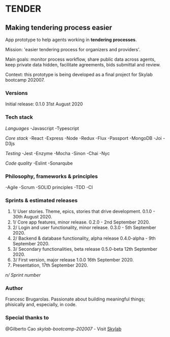 TENDER
======
Making tendering process easier
-------------------------------

App prototype to help agents working in **tendering processes**.

Mission: 'easier tendering process for organizers and providers'.

Main goals: monitor process workflow, share public data across agents, keep private data hidden, facilitate agreements, bids submittal and review.

Context: this prototype is being developed as a final project for Skylab bootcamp 202007.

### Versions

Initial release: 0.1.0 31st August 2020

### Tech stack

*Languages*
-Javascript
-Typescript

*Core stack*
-React
-Express
-Node
-Redux
-Flux
-Passport
-MongoDB
-Joi
-D3js

*Testing*
-Jest
-Enzyme
-Mocha
-Sinon
-Chai
-Nyc

*Code quality*
-Eslint
-Sonarqube

### Philosophy, frameworks & principles

-Agile
-Scrum
-SOLID principles
-TDD
-CI

### Sprints & estimated releases

1. 1/ User stories. Theme, epics, stories that drive development. 0.1.0 - 30th August 2020.
2. 1/ Core app features, minor release. 0.2.0 - 2nd September 2020.
3. 2/ Login and user functionality, minor release. 0.3.0 - 5th September 2020.
4. 2/ Backend & database functionality, alpha release 0.4.0-alpha - 9th September 2020. 
5. 3/ Secondary functionalities, beta release 0.5.0-beta 12th September 2020.
6. 3/ First version, major release 1.0.0 16th September 2020.
7. Presentation, 17th September 2020.

*n/ Sprint number*

### Author

Francesc Brugarolas. Passionate about building meaningful things; phisically and, especially, in code.

### Special thanks to

@Gilberto Cao
*skylab-bootcamp-202007* - Visit [Skylab](https://www.skylabcoders.com/es/)